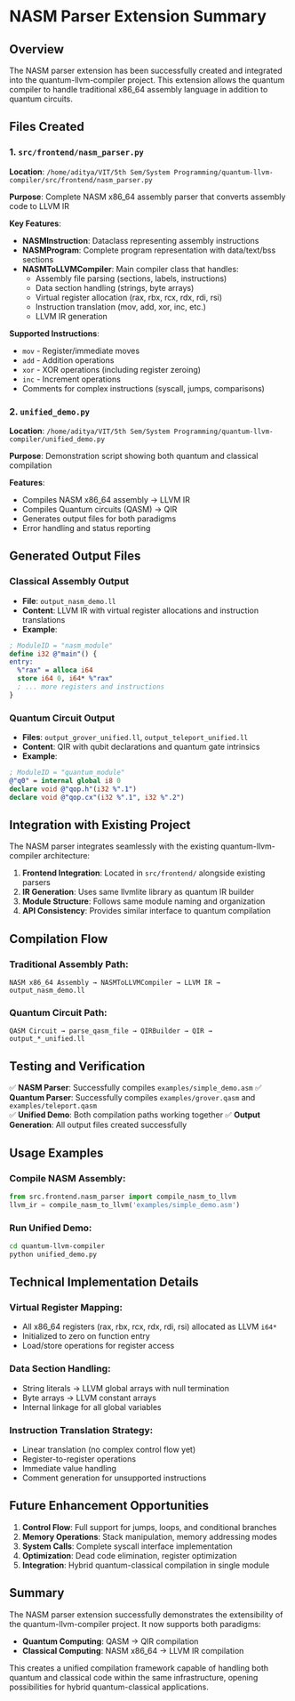 # NASM Parser Extension Summary

## Overview
The NASM parser extension has been successfully created and integrated into the quantum-llvm-compiler project. This extension allows the quantum compiler to handle traditional x86_64 assembly language in addition to quantum circuits.

## Files Created

### 1. `src/frontend/nasm_parser.py`
**Location**: `/home/aditya/VIT/5th Sem/System Programming/quantum-llvm-compiler/src/frontend/nasm_parser.py`

**Purpose**: Complete NASM x86_64 assembly parser that converts assembly code to LLVM IR

**Key Features**:
- **NASMInstruction**: Dataclass representing assembly instructions
- **NASMProgram**: Complete program representation with data/text/bss sections
- **NASMToLLVMCompiler**: Main compiler class that handles:
  - Assembly file parsing (sections, labels, instructions)
  - Data section handling (strings, byte arrays)
  - Virtual register allocation (rax, rbx, rcx, rdx, rdi, rsi)
  - Instruction translation (mov, add, xor, inc, etc.)
  - LLVM IR generation

**Supported Instructions**:
- `mov` - Register/immediate moves
- `add` - Addition operations
- `xor` - XOR operations (including register zeroing)
- `inc` - Increment operations
- Comments for complex instructions (syscall, jumps, comparisons)

### 2. `unified_demo.py`
**Location**: `/home/aditya/VIT/5th Sem/System Programming/quantum-llvm-compiler/unified_demo.py`

**Purpose**: Demonstration script showing both quantum and classical compilation

**Features**:
- Compiles NASM x86_64 assembly → LLVM IR
- Compiles Quantum circuits (QASM) → QIR
- Generates output files for both paradigms
- Error handling and status reporting

## Generated Output Files

### Classical Assembly Output
- **File**: `output_nasm_demo.ll`
- **Content**: LLVM IR with virtual register allocations and instruction translations
- **Example**:
```llvm
; ModuleID = "nasm_module"
define i32 @"main"() {
entry:
  %"rax" = alloca i64
  store i64 0, i64* %"rax"
  ; ... more registers and instructions
}
```

### Quantum Circuit Output  
- **Files**: `output_grover_unified.ll`, `output_teleport_unified.ll`
- **Content**: QIR with qubit declarations and quantum gate intrinsics
- **Example**:
```llvm
; ModuleID = "quantum_module"
@"q0" = internal global i8 0
declare void @"qop.h"(i32 %".1")
declare void @"qop.cx"(i32 %".1", i32 %".2")
```

## Integration with Existing Project

The NASM parser integrates seamlessly with the existing quantum-llvm-compiler architecture:

1. **Frontend Integration**: Located in `src/frontend/` alongside existing parsers
2. **IR Generation**: Uses same llvmlite library as quantum IR builder
3. **Module Structure**: Follows same module naming and organization
4. **API Consistency**: Provides similar interface to quantum compilation

## Compilation Flow

### Traditional Assembly Path:
```
NASM x86_64 Assembly → NASMToLLVMCompiler → LLVM IR → output_nasm_demo.ll
```

### Quantum Circuit Path:
```
QASM Circuit → parse_qasm_file → QIRBuilder → QIR → output_*_unified.ll
```

## Testing and Verification

✅ **NASM Parser**: Successfully compiles `examples/simple_demo.asm`
✅ **Quantum Parser**: Successfully compiles `examples/grover.qasm` and `examples/teleport.qasm`  
✅ **Unified Demo**: Both compilation paths working together
✅ **Output Generation**: All output files created successfully

## Usage Examples

### Compile NASM Assembly:
```python
from src.frontend.nasm_parser import compile_nasm_to_llvm
llvm_ir = compile_nasm_to_llvm('examples/simple_demo.asm')
```

### Run Unified Demo:
```bash
cd quantum-llvm-compiler
python unified_demo.py
```

## Technical Implementation Details

### Virtual Register Mapping:
- All x86_64 registers (rax, rbx, rcx, rdx, rdi, rsi) allocated as LLVM `i64*`
- Initialized to zero on function entry
- Load/store operations for register access

### Data Section Handling:
- String literals → LLVM global arrays with null termination
- Byte arrays → LLVM constant arrays
- Internal linkage for all global variables

### Instruction Translation Strategy:
- Linear translation (no complex control flow yet)
- Register-to-register operations
- Immediate value handling
- Comment generation for unsupported instructions

## Future Enhancement Opportunities

1. **Control Flow**: Full support for jumps, loops, and conditional branches
2. **Memory Operations**: Stack manipulation, memory addressing modes
3. **System Calls**: Complete syscall interface implementation
4. **Optimization**: Dead code elimination, register optimization
5. **Integration**: Hybrid quantum-classical compilation in single module

## Summary

The NASM parser extension successfully demonstrates the extensibility of the quantum-llvm-compiler project. It now supports both paradigms:

- **Quantum Computing**: QASM → QIR compilation
- **Classical Computing**: NASM x86_64 → LLVM IR compilation

This creates a unified compilation framework capable of handling both quantum and classical code within the same infrastructure, opening possibilities for hybrid quantum-classical applications.